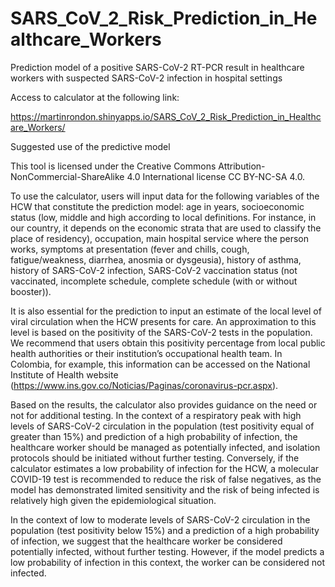 # SARS_CoV_2_Risk_Prediction_in_Healthcare_Workers
Prediction model of a positive SARS-CoV-2 RT-PCR result in healthcare workers with suspected SARS-CoV-2 infection in hospital settings

Access to calculator at the following link:

https://martinrondon.shinyapps.io/SARS_CoV_2_Risk_Prediction_in_Healthcare_Workers/


Suggested use of the predictive model

This tool is licensed under the Creative Commons Attribution-NonCommercial-ShareAlike 4.0 International license CC BY-NC-SA 4.0.

To use the calculator, users will input data for the following variables of the HCW that constitute the prediction model: age in years, socioeconomic status (low, middle and high according to local definitions.  For instance, in our country, it depends on the economic strata that are used to classify the place of residency), occupation, main hospital service where the person works, symptoms at presentation (fever and chills, cough, fatigue/weakness, diarrhea, anosmia or dysgeusia), history of asthma, history of SARS-CoV-2 infection, SARS-CoV-2 vaccination status (not vaccinated, incomplete schedule, complete schedule (with or without booster)). 

It is also essential for the prediction to input an estimate of the local level of viral circulation when the HCW presents for care. An approximation to this level is based on the positivity of the SARS-CoV-2 tests in the population. We recommend that users obtain this positivity percentage from local public health authorities or their institution’s occupational health team. In Colombia, for example, this information can be accessed on the National Institute of Health website (https://www.ins.gov.co/Noticias/Paginas/coronavirus-pcr.aspx).

Based on the results, the calculator also provides guidance on the need or not for additional testing. In the context of a respiratory peak with high levels of SARS-CoV-2 circulation in the population (test positivity equal of greater than 15%) and prediction of a high probability of infection, the healthcare worker should be managed as potentially infected, and isolation protocols should be initiated without further testing. Conversely, if the calculator estimates a low probability of infection for the HCW, a molecular COVID-19 test is recommended to reduce the risk of false negatives, as the model has demonstrated limited sensitivity and the risk of being infected is relatively high given the epidemiological situation.

In the context of low to moderate levels of SARS-CoV-2 circulation in the population (test positivity below 15%) and a prediction of a high probability of infection, we suggest that the healthcare worker be considered potentially infected, without further testing. However, if the model predicts a low probability of infection in this context, the worker can be considered not infected.
